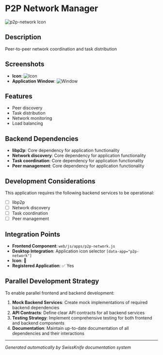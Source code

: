 # P2P Network Manager

![p2p-network Icon](../screenshots/p2p-network-icon.png)

## Description
Peer-to-peer network coordination and task distribution

## Screenshots
- **Icon**: ![Icon](../screenshots/p2p-network-icon.png)
- **Application Window**: ![Window](../screenshots/p2p-network-window.png)

## Features
- Peer discovery
- Task distribution
- Network monitoring
- Load balancing

## Backend Dependencies
- **libp2p**: Core dependency for application functionality
- **Network discovery**: Core dependency for application functionality
- **Task coordination**: Core dependency for application functionality
- **Peer management**: Core dependency for application functionality

## Development Considerations
This application requires the following backend services to be operational:
- [ ] libp2p
- [ ] Network discovery
- [ ] Task coordination
- [ ] Peer management

## Integration Points
- **Frontend Component**: `web/js/apps/p2p-network.js`
- **Desktop Integration**: Application icon selector `[data-app="p2p-network"]`
- **Icon**: 🔗
- **Registered Application**: ✅ Yes

## Parallel Development Strategy
To enable parallel frontend and backend development:

1. **Mock Backend Services**: Create mock implementations of required backend dependencies
2. **API Contracts**: Define clear API contracts for all backend services
3. **Testing Strategy**: Implement comprehensive testing for both frontend and backend components
4. **Documentation**: Maintain up-to-date documentation of all dependencies and their interactions

---
*Generated automatically by SwissKnife documentation system*
